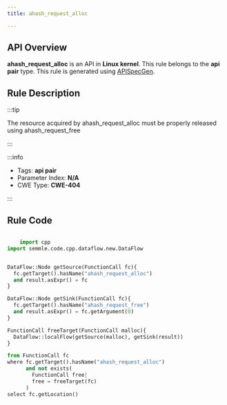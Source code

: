 ```yaml
---
title: ahash_request_alloc

---
```



## API Overview
**ahash_request_alloc** is an API in **Linux kernel**. This rule belongs to the **api pair** type. This rule is generated using [APISpecGen](../../tools/APISpecGen).
## Rule Description

:::tip

The resource acquired by ahash_request_alloc must be properly released using ahash_request_free

:::

:::info

- Tags: **api pair**
- Parameter Index: **N/A**
- CWE Type: **CWE-404**

:::

## Rule Code
```python

    import cpp
import semmle.code.cpp.dataflow.new.DataFlow


DataFlow::Node getSource(FunctionCall fc){
  fc.getTarget().hasName("ahash_request_alloc")
  and result.asExpr() = fc
}

DataFlow::Node getSink(FunctionCall fc){
  fc.getTarget().hasName("ahash_request_free")
  and result.asExpr() = fc.getArgument(0)
}

FunctionCall freeTarget(FunctionCall malloc){
  DataFlow::localFlow(getSource(malloc), getSink(result))
}

from FunctionCall fc
where fc.getTarget().hasName("ahash_request_alloc")
      and not exists(
        FunctionCall free| 
        free = freeTarget(fc)
      )
select fc.getLocation()

    
```